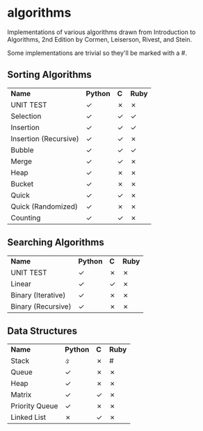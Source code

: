 # algorithms
Implementations of various algorithms drawn from Introduction to Algorithms, 2nd Edition by Cormen, Leiserson, Rivest, and Stein.

Some implementations are trivial so they'll be marked with a #.

## Sorting Algorithms
<table>
    <tr>
        <td><strong>Name</strong></td>
        <td><strong>Python</strong></td>
        <td><strong>C</strong></td>
        <td><strong>Ruby</strong></td>
    </tr>
    <tr>
        <td>UNIT TEST</td>
        <td>&#x2713;</td>
        <td>&#x2717;</td>
        <td>&#x2717;</td>
    </tr>
    <tr>
        <td>Selection</td>
        <td>&#x2713;</td>
        <td>&#x2713;</td>
        <td>&#x2713;</td>
    </tr>
    <tr>
        <td>Insertion</td>
        <td>&#x2713;</td>
        <td>&#x2713;</td>
        <td>&#x2713;</td>
    </tr>
    <tr>
        <td>Insertion (Recursive)</td>
        <td>&#x2713;</td>
        <td>&#x2713;</td>
        <td>&#x2717;</td>
    </tr>
    <tr>
        <td>Bubble</td>
        <td>&#x2713;</td>
        <td>&#x2713;</td>
        <td>&#x2713;</td>
    </tr>
    <tr>
        <td>Merge</td>
        <td>&#x2713;</td>
        <td>&#x2713;</td>
        <td>&#x2717;</td>
    </tr>
    <tr>
        <td>Heap</td>
        <td>&#x2713;</td>
        <td>&#x2717;</td>
        <td>&#x2717;</td>
    </tr>
    <tr>
        <td>Bucket</td>
        <td>&#x2713;</td>
        <td>&#x2717;</td>
        <td>&#x2717;</td>
    </tr>
    <tr>
        <td>Quick</td>
        <td>&#x2713;</td>
        <td>&#x2713;</td>
        <td>&#x2717;</td>
    </tr>
    <tr>
        <td>Quick (Randomized)</td>
        <td>&#x2713;</td>
        <td>&#x2717;</td>
        <td>&#x2717;</td>
    </tr>
    <tr>
        <td>Counting</td>
        <td>&#x2713;</td>
        <td>&#x2713;</td>
        <td>&#x2717;</td>
    </tr>
</table>

## Searching Algorithms
<table>
    <tr>
        <td><strong>Name</strong></td>
        <td><strong>Python</strong></td>
        <td><strong>C</strong></td>
        <td><strong>Ruby</strong></td>
    </tr>
    <tr>
        <td>UNIT TEST</td>
        <td>&#x2713;</td>
        <td>&#x2717;</td>
        <td>&#x2717;</td>
    <tr>
        <td>Linear</td>
        <td>&#x2713;</td>
        <td>&#x2713;</td>
        <td>&#x2717;</td>
    </tr>
    <tr>
        <td>Binary (Iterative)</td>
        <td>&#x2713;</td>
        <td>&#x2717;</td>
        <td>&#x2717;</td>
    </tr>
    <tr>
        <td>Binary (Recursive)</td>
        <td>&#x2713;</td>
        <td>&#x2717;</td>
        <td>&#x2717;</td>
    </tr>
</table>


## Data Structures
<table>
    <tr>
        <td><strong>Name</strong></td>
        <td><strong>Python</strong></td>
        <td><strong>C</strong></td>
        <td><strong>Ruby</strong></td>
    </tr>
    <tr>
        <td>Stack</td>
        <td>&#2713;</td>
        <td>&#x2717;</td>
        <td>#</td>
    </tr>
    <tr>
        <td>Queue</td>
        <td>&#x2713;</td>
        <td>&#x2717;</td>
        <td>&#x2717;</td>
    </tr>
    <tr>
        <td>Heap</td>
        <td>&#x2713;</td>
        <td>&#x2717;</td>
        <td>&#x2717;</td>
    </tr>
    <tr>
        <td>Matrix</td>
        <td>&#x2713;</td>
        <td>&#x2713;</td>
        <td>&#x2717;</td>
    </tr>
    <tr>
        <td>Priority Queue</td>
        <td>&#x2713;</td>
        <td>&#x2717;</td>
        <td>&#x2717;</td>
    </tr>
    <tr>
        <td>Linked List</td>
        <td>&#x2717;</td>
        <td>&#x2713;</td>
        <td>&#x2717;</td>
    </tr>
</table>
